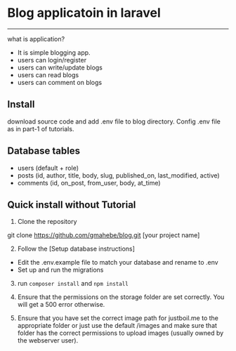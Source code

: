 # Blog applicatoin in laravel
------------
what is application?
* It is simple blogging app.
* users can login/register
* users can write/update blogs
* users can read blogs
* users can comment on blogs


Install
------------
download source code and add .env file to blog directory. Config .env file as in part-1 of tutorials.


Database tables
------------
* users (default + role)
* posts (id, author, title, body, slug, published_on, last_modified, active)
* comments (id, on_post, from_user, body, at_time)

Quick install without Tutorial
------------

1.  Clone the repository

  git clone https://github.com/gmahebe/blog.git [your project name]

2.  Follow the [Setup database instructions]
  * Edit the .env.example file to match your database and rename to .env
  * Set up and run the migrations

3. run `composer install` and `npm install`

4. Ensure that the permissions on the storage folder are set correctly. You will get a 500 error otherwise.

5. Ensure that you have set the correct image path for justboil.me to the appropriate folder or just use the default /images and make sure that folder has the correct permissions to upload images (usually owned by the webserver user).

